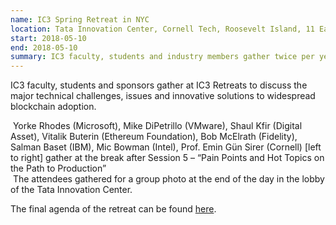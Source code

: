 ```yaml
---
name: IC3 Spring Retreat in NYC
location: Tata Innovation Center, Cornell Tech, Roosevelt Island, 11 East Loop Rd, NYC
start: 2018-05-10
end: 2018-05-10
summary: IC3 faculty, students and industry members gather twice per year to discuss the major technical challenges and innovative solutions to widespread blockchain adoption.
---
```


IC3 faculty, students and sponsors gather at IC3 Retreats to discuss the major technical challenges, issues and innovative solutions to widespread blockchain adoption.

<div class="ui segments">
<div class="ui piled segment">
	    <img class="ui centered image" src="../images/events/retreat-NYC-Spring-2018/image1-17.jpeg" alt="" />
			Yorke Rhodes (Microsoft), Mike DiPetrillo (VMware), Shaul Kfir (Digital Asset), Vitalik Buterin (Ethereum Foundation), Bob McElrath (Fidelity), Salman Baset (IBM), Mic Bowman (Intel), Prof. Emin Gün Sirer (Cornell) [left to right] gather at the break after Session 5 – “Pain Points and Hot Topics on the Path to Production”
</div>
<div class="ui piled segment">
		<img class="ui centered image" src="../images/events/retreat-NYC-Spring-2018/image2-19.jpeg" alt="" />
		The attendees gathered for a group photo at the end of the day in the lobby of the Tata Innovation Center.
</div>
</div>


The final agenda of the retreat can be found [here](../files/retreat/2018.Spring.Retreat.in.NYC.pdf).
